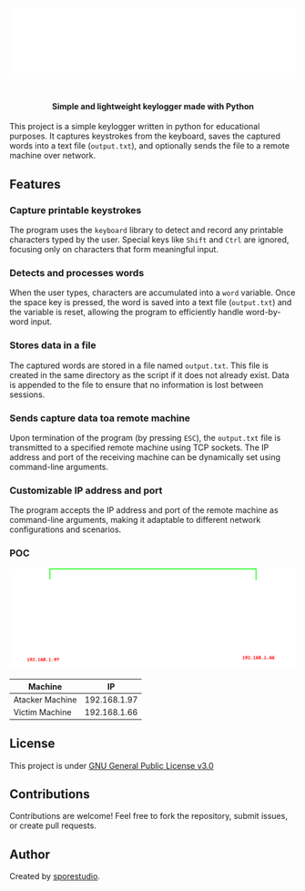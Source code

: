 <div align="center">
    <img src="./.assets/imgs/kylog-logo.png" alt="logo" width=600 heigth=149>
</div>

</br>

<div align="center">
    <h4>Simple and lightweight keylogger made with Python</h4>
</div>

This project is a simple keylogger written in python for educational purposes. It captures keystrokes from the keyboard, saves the captured words into a text file (`output.txt`), and optionally sends the file to a remote machine over network.

## Features

### Capture printable keystrokes

The program uses the `keyboard` library to detect and record any printable characters typed by the user. Special keys like `Shift` and `Ctrl` are ignored, focusing only on characters that form meaningful input.

### Detects and processes words

When the user types, characters are accumulated into a `word` variable. Once the space key is pressed, the word is saved into a text file (`output.txt`) and the variable is reset, allowing the program to efficiently handle word-by-word input.

### Stores data in a file

The captured words are stored in a file named `output.txt`. This file is created in the same directory as the script if it does not already exist. Data is appended to the file to ensure that no information is lost between sessions.

### Sends capture data toa remote machine

Upon termination of the program (by pressing `ESC`), the `output.txt` file is transmitted to a specified remote machine using TCP sockets. The IP address and port of the receiving machine can be dynamically set using command-line arguments.

### Customizable IP address and port

The program accepts the IP address and port of the remote machine as command-line arguments, making it adaptable to different network configurations and scenarios.

### POC

<div align="center">
    <img src="./.assets/imgs/kylog-diagram.png" alt="logo" width=600 heigth=149>
</div>

|      Machine      |       IP        |
|-------------------|-----------------|
|  Atacker Machine  |   192.168.1.97  |
|  Victim Machine   |   192.168.1.66  |


## License

This project is under <a href="https://github.com/sporestudio/dns-server/blob/main/LICENSE">GNU General Public License v3.0</a>

## Contributions

Contributions are welcome! Feel free to fork the repository, submit issues, or create pull requests.



## Author

Created by <a href="https://github.com/sporestudio">sporestudio</a>.